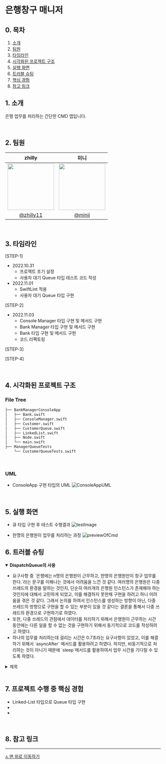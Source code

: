# 은행창구 매니저

## 0. 목차
1. [소개](#1-소개)
2. [팀원](#2-팀원)
3. [타임라인](#3-타임라인)
4. [시각화된 프로젝트 구조](#4-시각화된-프로젝트-구조)
5. [실행 화면](#5-실행-화면)
6. [트러블 슈팅](#6-트러블-슈팅)
7. [핵심 경험](#7-프로젝트-수행-중-핵심-경험)
8. [참고 링크](#8-참고-링크)

## 1. 소개
은행 업무를 처리하는 간단한 CMD 앱입니다.

<br>

## 2. 팀원
<div align="center">

| zhilly | 미니 |
| :---: | :---: |
| <img src=https://user-images.githubusercontent.com/99257965/190572502-b7a41ed7-3c1b-44af-8b03-77d7e49d4705.png width=150> | <img src=https://i.imgur.com/i6XRuQE.jpg width=150> |
| [@zhilly11](https://github.com/zhilly11) | [@minii](https://github.com/leegyoungmin) |

</div>


<br>

## 3. 타임라인
[STEP-1]
- 2022.10.31
     - 프로젝트 초기 설정
     - 사용자 대기 Queue 타입 테스트 코드 작성
- 2022.11.01
     - SwiftLint 적용
     - 사용자 대기 Queue 타입 구현


[STEP-2]
 - 2022.11.03
     - Console Manager 타입 구현 및 메서드 구현
     - Bank Manager 타입 구현 및 메서드 구현
     - Bank 타입 구현 및 메서드 구현
     - 코드 리팩토링


[STEP-3]

[STEP-4]

<br>

## 4. 시각화된 프로젝트 구조
### File Tree

```bash
├── BankManagerConsoleApp
│   ├── Bank.swift
│   ├── ConsoleManager.swift
│   ├── Customer.swift
│   ├── CustomerQueue.swift
│   ├── LinkedList.swift
│   ├── Node.swift
│   └── main.swift
├── ManagerQueueTests
    └── CustomerQueueTests.swift
```
<br>

### UML
- ConsoleApp 구현 타입의 UML
![ConsoleAppUML](https://user-images.githubusercontent.com/99257965/199923301-c4d42e00-ebbc-421e-a84d-87e4596a6386.jpg)

<br>

## 5. 실행 화면
- 큐 타입 구현 후 테스트 수행결과
![testImage](https://i.imgur.com/7oC1mdo.png)

- 한명의 은행원이 업무를 처리하는 과정
![previewOfCmd](https://i.imgur.com/11t6i1E.gif)



## 6. 트러블 슈팅
<details open>
    <summary><strong>DispatchQueue의 사용</strong></summary>
    <ul>
        <li>요구사항 중 `은행에는 n명의 은행원이 근무하고, 한명의 은행원만이 창구 업무를 한다.`라는 문구를 이해나는 것에서 어려움을 느낀 것 같다. 여러명의 은행원은 다중 쓰레드의 환경을 말하는 것인지, 단순히 여러개의 은행원 인스턴스가 존재해야 하는 것인지에 대해서 고민하게 되었고, 이를 해결하지 못한채 구현을 하려고 하니 어려움을 겪은 것 같다. 그래서 논의를 하여서 인스턴스를 생성하는 방향이 아닌, 다중 쓰레드의 방향으로 구현을 할 수 있는 부분이 있을 것 같다는 결론을 통해서 다중 쓰레드의 환경으로 구현하기로 하였다.</li>
        <li>또한, 다중 쓰레드의 관점에서 데이터를 처리하기 위해서 은행원이 근무하는 시간 동안에는 다른 일을 할 수 없는 것을 구현하기 위해서 동기적으로 코드를 작성하려고 하였다.</li>
        <li>하나의 업무를 처리하는데 걸리는 시간은 0.7초라는 요구사항이 있었고, 이를 해결하기 위해서 `asyncAfter` 메서드를 활용하려고 하였다. 하지만, 비동기적으로 처리하는 것이 아니기 때문에 `sleep`메서드를 활용하여서 업무 시간을 기다릴 수 있도록 하였다.</li>
    </ul>

</details>

<details>
    <summary>제목</summary>


</details>
    
    
<br>

## 7. 프로젝트 수행 중 핵심 경험
- Linked-List 타입으로 Queue 타입 구현
-
-


<br>

## 8. 참고 링크



---
[🔝 맨 위로 이동하기](#계산기)
